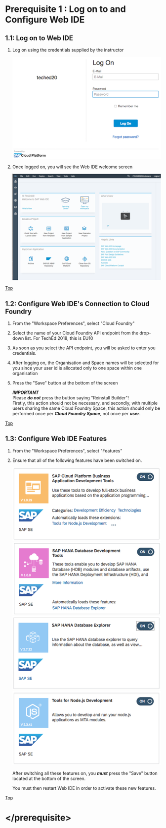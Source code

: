 <a name="top"></a>

# Prerequisite 1 : Log on to and Configure Web IDE

<a name="1.1"></a>

## 1.1: Log on to Web IDE

1. Log on using the credentials supplied by the instructor

    ![Web IDE logon](./img/Ex0_Web_IDE_Logon.png)

1. Once logged on, you will see the Web IDE welcome screen

    ![Web IDE welcome screen](./img/Ex0_Web_IDE_Welcome.png)

<a href="#top">Top</a>



   
<a name="1.2"></a>

## 1.2: Configure Web IDE's Connection to Cloud Foundry

1. From the "Workspace Preferences", select "Cloud Foundry"
1. Select the name of your Cloud Foundry API endpoint from the drop-down list.  For TechEd 2018, this is EU10
1. As soon as you select the API endpoint, you will be asked to enter you credentials.
1. After logging on, the Organisation and Space names will be selected for you since your user id is allocated only to one space within one organisation
1. Press the "Save" button at the bottom of the screen

    ***IMPORTANT***  
    Please ***do not*** press the button saying "Reinstall Builder"!  
    Firstly, this action should not be necessary, and secondly, with multiple users sharing the same Cloud Foundry Space, this action should only be performed once per ***Cloud Foundry Space***, not once per ***user***.

<a href="#top">Top</a>


<a name="1.3"></a>

## 1.3: Configure Web IDE Features

1. From the "Workspace Preferences", select "Features"
1. Ensure that all of the following features have been switched on.  

    ![SAP Cloud Platform Business Application Development Tools](./img/Ex0_Feature_CP_Bus_App_Dev.png)  
    ![SAP HANA Database Development Tools](./img/Ex0_Feature_HANA_DB_Dev.png)  
    ![SAP HANA Database Explorer](./img/Ex0_Feature_HANA_DB_Exp.png)  
    ![Tools for NodeJS Development](./img/Ex0_Feature_NodeJS_Dev.png)  

    After switching all these features on, you ***must*** press the "Save" button located at the bottom of the screen.  

    You must then restart Web IDE in order to activate these new features.
   
<a href="#top">Top</a>

# \</prerequisite>
